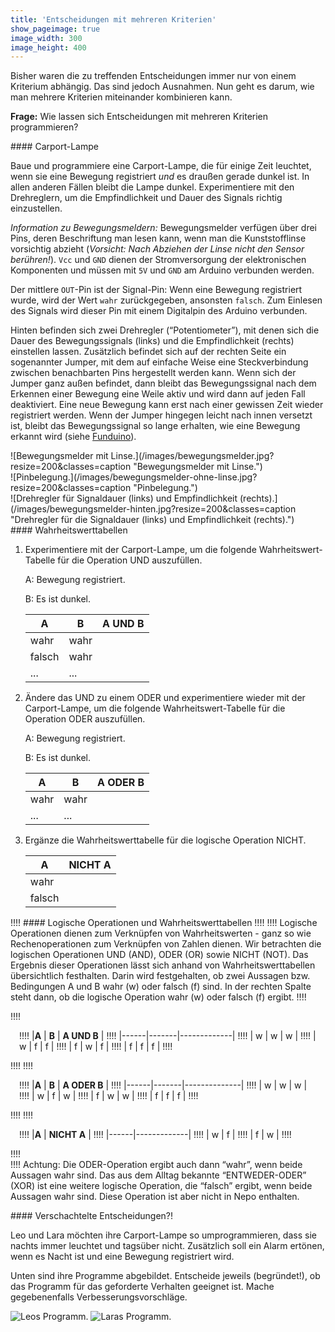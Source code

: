 ```yaml
---
title: 'Entscheidungen mit mehreren Kriterien'
show_pageimage: true
image_width: 300
image_height: 400
---
```


Bisher waren die zu treffenden Entscheidungen immer nur von einem Kriterium abhängig. Das sind jedoch Ausnahmen. Nun geht es darum, wie man mehrere Kriterien miteinander kombinieren kann.

**Frage:** Wie lassen sich Entscheidungen mit mehreren Kriterien programmieren?

<div markdown="1" class="projekt"> 
#### Carport-Lampe

Baue und programmiere eine Carport-Lampe, die für einige Zeit leuchtet, wenn sie eine Bewegung registriert *und* es draußen gerade dunkel ist. In allen anderen Fällen bleibt die Lampe dunkel. Experimentiere mit den Drehreglern, um die Empfindlichkeit und Dauer des Signals richtig einzustellen.
</div>

*Information zu Bewegungsmeldern:* Bewegungsmelder verfügen über drei Pins, deren Beschriftung man lesen kann, wenn man die Kunststofflinse vorsichtig abzieht (*Vorsicht: Nach Abziehen der Linse nicht den Sensor berühren!*). `Vcc` und `GND` dienen der Stromversorgung der elektronischen Komponenten und müssen mit `5V` und `GND` am Arduino verbunden werden.

Der mittlere `OUT`-Pin ist der Signal-Pin: Wenn eine Bewegung registriert wurde, wird der Wert `wahr` zurückgegeben, ansonsten `falsch`. Zum Einlesen des Signals wird dieser Pin mit einem Digitalpin des Arduino verbunden.

Hinten befinden sich zwei Drehregler (“Potentiometer”), mit denen sich die Dauer des Bewegungssignals (links) und die Empfindlichkeit (rechts) einstellen lassen. Zusätzlich befindet sich auf der rechten Seite ein sogenannter Jumper, mit dem auf einfache Weise eine Steckverbindung zwischen benachbarten Pins hergestellt werden kann. Wenn sich der Jumper ganz außen befindet, dann bleibt das Bewegungssignal nach dem Erkennen einer Bewegung eine Weile aktiv und wird dann auf jeden Fall deaktiviert. Eine neue Bewegung kann erst nach einer gewissen Zeit wieder registriert werden. Wenn der Jumper hingegen leicht nach innen versetzt ist, bleibt das Bewegungssignal so lange erhalten, wie eine Bewegung erkannt wird (siehe [Funduino](https://funduino.de/nr-8-bewegungsmelder)).

<div markdown="1" class="flex-box">
<div markdown="1"> ![Bewegungsmelder mit Linse.](/images/bewegungsmelder.jpg?resize=200&classes=caption "Bewegungsmelder mit Linse.")</div>
<div markdown="1"> ![Pinbelegung.](/images/bewegungsmelder-ohne-linse.jpg?resize=200&classes=caption "Pinbelegung.")</div>
<div markdown="1"> ![Drehregler für Signaldauer (links) und Empfindlichkeit (rechts).](/images/bewegungsmelder-hinten.jpg?resize=200&classes=caption "Drehregler für die Signaldauer (links) und Empfindlichkeit (rechts).")</div>
</div>

<div markdown="1" class="aufgabe"> 
#### Wahrheitswerttabellen

1.  Experimentiere mit der Carport-Lampe, um die folgende Wahrheitswert-Tabelle für die Operation UND auszufüllen.

    A: Bewegung registriert.

    B: Es ist dunkel.

      |**A** | **B** | **A UND B** |
      |------|-------|-------------|
      | wahr | wahr  |             |
      |falsch| wahr  |             |
      | ...  |  ...  |             | 

2.  Ändere das UND zu einem ODER und experimentiere wieder mit der Carport-Lampe, um die folgende Wahrheitswert-Tabelle für die Operation ODER auszufüllen.

    A: Bewegung registriert.

    B: Es ist dunkel.

      |**A** | **B** | **A ODER B** |
      |------|-------|--------------|
      | wahr | wahr  |              |
      | ...  | ...   |              |

3.  Ergänze die Wahrheitswerttabelle für die logische Operation NICHT.

      |**A**  | **NICHT A** |
      |-------|-------------|
      | wahr  |             |
      |falsch |             | 
</div>


!!!! #### Logische Operationen und Wahrheitswerttabellen
!!!!
!!!! Logische Operationen dienen zum Verknüpfen von Wahrheitswerten - ganz so wie Rechenoperationen zum Verknüpfen von Zahlen dienen. Wir betrachten die logischen Operationen UND (AND), ODER (OR) sowie NICHT (NOT). Das Ergebnis dieser Operationen lässt sich anhand von Wahrheitswerttabellen übersichtlich festhalten. Darin wird festgehalten, ob zwei Aussagen bzw. Bedingungen A und B wahr (w) oder falsch (f) sind. In der rechten Spalte steht dann, ob die logische Operation wahr (w) oder falsch (f) ergibt.
!!!! <div markdown="1" class="flex-box">
!!!! <div markdown="1" style="padding:1em;">
!!!!  |**A** | **B** | **A UND B** |
!!!!  |------|-------|-------------|
!!!!  |  w   |   w   |      w      |
!!!!  |  w   |   f   |      f      |
!!!!  |  f   |   w   |      f      |
!!!!  |  f   |   f   |      f      |
!!!! </div>
!!!! 
!!!! <div markdown="1" style="padding:1em;">
!!!!  |**A** | **B** | **A ODER B** |
!!!!  |------|-------|--------------|
!!!!  |  w   |   w   |      w       |
!!!!  |  w   |   f   |      w       |
!!!!  |  f   |   w   |      w       |
!!!!  |  f   |   f   |      f       |
!!!! </div>
!!!! 
!!!! <div markdown="1" style="padding:1em;">
!!!!  |**A** | **NICHT A** |
!!!!  |------|-------------|
!!!!  |  w   |      f      |
!!!!  |  f   |      w      |
!!!! </div>
!!!! </div>
!!!! Achtung: Die ODER-Operation ergibt auch dann “wahr”, wenn beide Aussagen wahr sind. Das aus dem Alltag bekannte “ENTWEDER-ODER” (XOR) ist eine weitere logische Operation, die “falsch” ergibt, wenn beide Aussagen wahr sind. Diese Operation ist aber nicht in Nepo enthalten.


<div markdown="1" class="aufgabe"> 
#### Verschachtelte Entscheidungen?!

Leo und Lara möchten ihre Carport-Lampe so umprogrammieren, dass sie nachts immer leuchtet und tagsüber nicht. Zusätzlich soll ein Alarm ertönen, wenn es Nacht ist und eine Bewegung registriert wird.

Unten sind ihre Programme abgebildet. Entscheide jeweils (begründet!), ob das Programm für das geforderte Verhalten geeignet ist. Mache gegebenenfalls Verbesserungsvorschläge.

![Leos Programm.](/images/wenn-sonstWenn-sonst-Bsp.png?lightbox=1024&classes=caption "Leos Programm.")
![Laras Programm.](/images/wenn-sonstWenn-sonst-Bsp2.png?lightbox=1024&classes=caption "Laras Programm.")
</div>